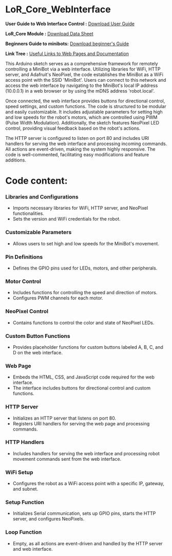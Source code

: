 # LoR_Core_WebInterface

**User Guide to Web Interface Control :** [Download User Guide](https://tr.ee/w6C960lNGT)

**LoR_Core Module :** [Download Data Sheet](https://tr.ee/klJ5_gKmH-)

**Beginners Guide to minibots:** [Download beginner's Guide](https://tr.ee/QhCzRJD69O)

**Link Tree :** [Useful Links to Web Pages and Documentation](https://linktr.ee/LordofRobots)

This Arduino sketch serves as a comprehensive framework for remotely controlling a MiniBot via a web interface. Utilizing libraries for WiFi, HTTP server, and Adafruit's NeoPixel, the code establishes the MiniBot as a WiFi access point with the SSID 'MiniBot'. Users can connect to this network and access the web interface by navigating to the MiniBot's local IP address (10.0.0.1) in a web browser or by using the mDNS address 'robot.local'.

Once connected, the web interface provides buttons for directional control, speed settings, and custom functions. The code is structured to be modular and easily customizable. It includes adjustable parameters for setting high and low speeds for the robot's motors, which are controlled using PWM (Pulse Width Modulation). Additionally, the sketch features NeoPixel LED control, providing visual feedback based on the robot's actions.

The HTTP server is configured to listen on port 80 and includes URI handlers for serving the web interface and processing incoming commands. All actions are event-driven, making the system highly responsive. The code is well-commented, facilitating easy modifications and feature additions.


# Code content:

### Libraries and Configurations
- Imports necessary libraries for WiFi, HTTP server, and NeoPixel functionalities.
- Sets the version and WiFi credentials for the robot.

### Customizable Parameters
- Allows users to set high and low speeds for the MiniBot's movement.

### Pin Definitions
- Defines the GPIO pins used for LEDs, motors, and other peripherals.

### Motor Control
- Includes functions for controlling the speed and direction of motors.
- Configures PWM channels for each motor.

### NeoPixel Control
- Contains functions to control the color and state of NeoPixel LEDs.

### Custom Button Functions
- Provides placeholder functions for custom buttons labeled A, B, C, and D on the web interface.

### Web Page
- Embeds the HTML, CSS, and JavaScript code required for the web interface.
- The interface includes buttons for directional control and custom functions.

### HTTP Server
- Initializes an HTTP server that listens on port 80.
- Registers URI handlers for serving the web page and processing commands.

### HTTP Handlers
- Includes handlers for serving the web interface and processing robot movement commands sent from the web interface.

### WiFi Setup
- Configures the robot as a WiFi access point with a specific IP, gateway, and subnet.

### Setup Function
- Initializes Serial communication, sets up GPIO pins, starts the HTTP server, and configures NeoPixels.

### Loop Function
- Empty, as all actions are event-driven and handled by the HTTP server and web interface.
